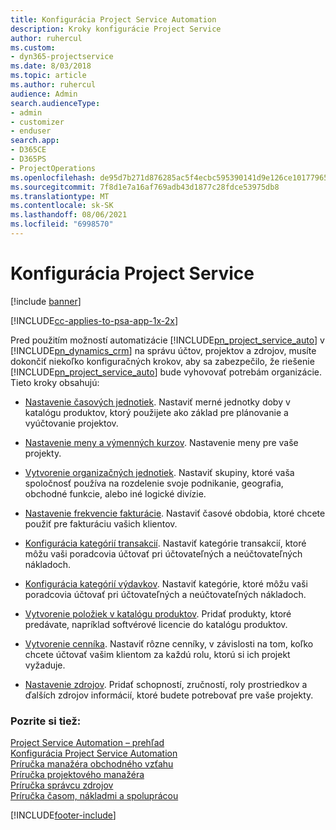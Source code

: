 ```yaml
---
title: Konfigurácia Project Service Automation
description: Kroky konfigurácie Project Service
author: ruhercul
ms.custom:
- dyn365-projectservice
ms.date: 8/03/2018
ms.topic: article
ms.author: ruhercul
audience: Admin
search.audienceType:
- admin
- customizer
- enduser
search.app:
- D365CE
- D365PS
- ProjectOperations
ms.openlocfilehash: de95d7b271d876285ac5f4ecbc595390141d9e126ce101779652828581c1f613
ms.sourcegitcommit: 7f8d1e7a16af769adb43d1877c28fdce53975db8
ms.translationtype: MT
ms.contentlocale: sk-SK
ms.lasthandoff: 08/06/2021
ms.locfileid: "6998570"
---
```

# <a name="configure-project-service"></a>Konfigurácia Project Service

[!include [banner](../includes/psa-now-project-operations.md)]

[!INCLUDE[cc-applies-to-psa-app-1x-2x](../includes/cc-applies-to-psa-app-1x-2x.md)]

Pred použitím možností automatizácie [!INCLUDE[pn_project_service_auto](../includes/pn-project-service-auto.md)] v [!INCLUDE[pn_dynamics_crm](../includes/pn-dynamics-crm.md)] na správu účtov, projektov a zdrojov, musíte dokončiť niekoľko konfiguračných krokov, aby sa zabezpečilo, že riešenie [!INCLUDE[pn_project_service_auto](../includes/pn-project-service-auto.md)] bude vyhovovať potrebám organizácie. Tieto kroky obsahujú:  
  
-   [Nastavenie časových jednotiek](../psa/set-up-time-units.md). Nastaviť merné jednotky doby v katalógu produktov, ktorý použijete ako základ pre plánovanie a vyúčtovanie projektov.  
  
-   [Nastavenie meny a výmenných kurzov](../psa/set-up-currencies-exchange-rates.md). Nastavenie meny pre vaše projekty.  
  
-   [Vytvorenie organizačných jednotiek](../psa/create-organizational-units.md). Nastaviť skupiny, ktoré vaša spoločnosť používa na rozdelenie svoje podnikanie, geografia, obchodné funkcie, alebo iné logické divízie.  
  
-   [Nastavenie frekvencie fakturácie](../psa/set-up-invoice-frequencies.md). Nastaviť časové obdobia, ktoré chcete použiť pre fakturáciu vašich klientov.  
  
-   [Konfigurácia kategórií transakcií](../psa/configure-transaction-categories.md). Nastaviť kategórie transakcií, ktoré môžu vaši poradcovia účtovať pri účtovateľných a neúčtovateľných nákladoch.  
  
-   [Konfigurácia kategórií výdavkov](../psa/configure-expense-categories.md). Nastaviť kategórie, ktoré môžu vaši poradcovia účtovať pri účtovateľných a neúčtovateľných nákladoch.  
  
-   [Vytvorenie položiek v katalógu produktov](../psa/create-product-catalog-items.md). Pridať produkty, ktoré predávate, napríklad softvérové licencie do katalógu produktov.  
  
-   [Vytvorenie cenníka](../psa/create-price-list.md). Nastaviť rôzne cenníky, v závislosti na tom, koľko chcete účtovať vašim klientom za každú rolu, ktorú si ich projekt vyžaduje.  
  
-   [Nastavenie zdrojov](../psa/set-up-resources.md). Pridať schopností, zručností, roly prostriedkov a ďalších zdrojov informácií, ktoré budete potrebovať pre vaše projekty.  
  
### <a name="see-also"></a>Pozrite si tiež:  
 [Project Service Automation – prehľad](../psa/overview.md)   
 [Konfigurácia Project Service Automation](../psa/configure.md)   
 [Príručka manažéra obchodného vzťahu](../psa/account-manager-guide.md)   
 [Príručka projektového manažéra](../psa/project-manager-guide.md)   
 [Príručka správcu zdrojov](../psa/resource-manager-guide.md)   
 [Príručka časom, nákladmi a spoluprácou](../psa/time-expense-collaboration-guide.md)


[!INCLUDE[footer-include](../includes/footer-banner.md)]